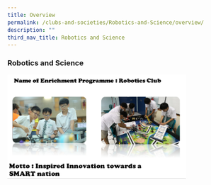 ```yaml
---
title: Overview
permalink: /clubs-and-societies/Robotics-and-Science/overview/
description: ""
third_nav_title: Robotics and Science
---
```

### Robotics and Science

<img src="/images/rc1.png" style="width:80%">